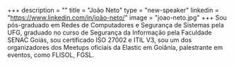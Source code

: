 +++
description = ""
title = "João Neto"
type = "new-speaker"
linkedin = "https://www.linkedin.com/in/joão-neto/"
image = "joao-neto.jpg"
+++
Sou pós-graduado em Redes de Computadores e Segurança de Sistemas pela UFG, graduado no curso de Segurança da Informação pela Faculdade SENAC Goiás, sou certificado ISO 27002 e ITIL V3, sou um dos organizadores dos Meetups oficiais da Elastic em Goiânia, palestrante em eventos, como FLISOL, FGSL.